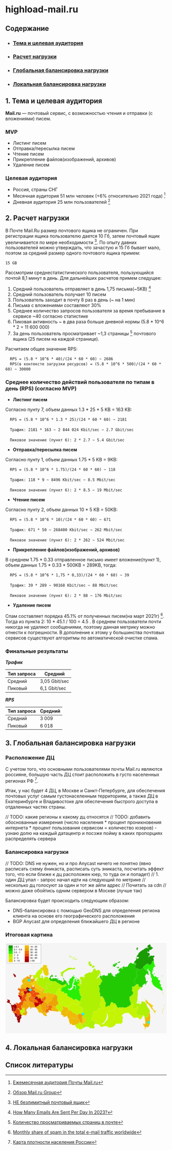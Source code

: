 # highload-mail.ru

## Содержание

* ### [Тема и целевая аудитория](#1)
* ### [Расчет нагрузки](#2)
* ### [Глобальная балансировка нагрузки](#3)
* ### [Локальная балансировка нагрузки](#4)

## 1. Тема и целевая аудитория <a name="1"></a>

**Mail.ru** — почтовый сервис, с возможностью чтения и отправки (с вложениями) писем.

### MVP

- Листинг писем
- Отправка/пересылка писем
- Чтение писем
- Прикрепление файлов(изображений, архивов)
- Удаление писем

### Целевая аудитория

- Россия, страны СНГ
- Месячная аудитория 51 млн человек (+6% относительно 2021 года) [^1]
- Дневная аудитория 25 млн пользователей [^2]

## 2. Расчет нагрузки <a name="2"></a>

В Почте Mail.Ru размер почтового ящика не ограничен. При регистрации ящика пользователю дается 10 Гб, затем почтовый ящик увеличивается по мере необходимости [^3]. По опыту давних пользователей можно утверждать, что зачастую и 15 Гб бывает мало, поэтом за средний размер одного почтового ящика примем:

    15 GB

Рассмотрим среднестатистического пользователя, пользующийся почтой 8,1 минут в день. 
Для дальнейших расчетов примем следущее:
1) Средний пользователь отправляет в день 1,75 письма(~5KB) [^4]
2) Средний пользователь получает 10 писем  
3) Пользователь заходит в почту 8 раз в день (~ на 1 мин)   
4) Письма с вложениями составляют 30%
5) Среднее количество запросов пользователя за время пребывание в сервисе ~40 согласно статистике
6) Пиковая активность ~ в два раза больше дневной нормы (5.8 * 10^6 * 2 = 11 600 000)
7) За день пользователь просматривает ~1,3 страницы [^7] почтового ящика (25 писем на каждой странице).

Расчитаем общее значение RPS:

      RPS = (5.8 * 10^6 * 40)/(24 * 60 * 60) ~ 2686
      RPS(в контексте загрузки ресурсов) = (5.8 * 10^6 * 500)/(24 * 60 * 60) ~ 30000

### Среднее количество действий пользователя по типам в день (RPS) (согласно MVP)

- <b>Листинг писем</b>

Согласно пунту 7, объем данных 1.3 * 25 * 5 KB = 163 KB:

      RPS = (5.8 * 10^6 * 1.3 * 25)/(24 * 60 * 60) ~ 2181

      Трафик: 2181 * 163 ~ 2 844 024 Kbit/sec ~ 2.7 Gbit/sec

      Пиковое значение (пункт 6): 2 * 2.7 ~ 5.4 Gbit/sec

- <b>Отправка/пересылка писем</b>

Согласно пунту 1, объем данных 1.75 * 5 KB = 9KB:

      RPS = (5.8 * 10^6 * 1.75)/(24 * 60 * 60) ~ 118

      Трафик: 118 * 9 ~ 8496 Kbit/sec ~ 8.5 Mbit/sec

      Пиковое значение (пункт 6): 2 * 8.5 ~ 19 Mbit/sec

- <b>Чтение писем</b>

Согласно пунту 2, объем данных 10 * 5 KB = 50KB:

      RPS = (5.8 * 10^6 * 10)/(24 * 60 * 60) ~ 671

      Трафик: 671 * 50 ~ 268400 Kbit/sec ~ 262 Mbit/sec

      Пиковое значение (пункт 6): 2 * 262 ~ 524 Mbit/sec

- <b>Прикрепление файлов(изображений, архивов)</b>

В среднем 1.75 * 0.33 отправленное письмо имеет вложение(пункт 1), объем данных 1.75 * 0.33 * 500KB = 289KB, тогда:

      RPS = (5.8 * 10^6 * 1,75 * 0,33)/(24 * 60 * 60) ~ 39

      Трафик: 39 * 289 ~ 90168 Kbit/sec ~ 88 Mbit/sec

      Пиковое значение (пункт 6): 2 * 88 ~ 176 Mbit/sec

- <b>Удаление писем</b>

Спам составляет порядка 45.1% от 
полученных писем(на март 2021г) [^5]. Тогда из пункта 2: 10 * 45.1 / 100 = 4.5 . В среднем пользователи почти никогда не удаляют сообщениями, поэтому данная метрику можно отнести к погрешности. В дополнение к этому у большинства почтовых сервисов существуют алгоритмы 
по автоматической очистке спама.

### Финальные результаты

***Трафик***

|Тип запроса| Средний|
|--|--|
| Cредний | 3,05 Gbit/sec |
| Пиковый | 6,1 Gbit/sec |

***RPS***

|Тип запроса| Средний|
|--|--|
| Cредний | 3 009 |
| Пиковый | 6 018 |

## 3. Глобальная балансировка нагрузки <a name="3"></a>

### Расположение ДЦ

С учетом того, что основными пользователями почты Mail.ru являются россияне, большую часть ДЦ стоит расположить в густо населенных регионах РФ [^6]. 

Итак, у нас будет 4 ДЦ, в Москве и Санкт-Петербурге, для обеспечения почтовых услуг самым густонаселенным территориям, а также ДЦ в Екатеринбурге и Владивостоке для обеспечения быстрого доступа в отдаленных частях страны.

// TODO: какие регионы к какому дц относятся
// TODO: добавить обоснованные измерения (число населения * процент проникновения интернета * процент пользования сервисом = количество юзеров) - узнаю долю на каждый датацентр и посзже пойму в каких пропорциях распределять сервера


### Балансировка нагрузки

// TODO: DNS не нужен, но и про Anycast ничего не понятно (явно расписать схему ёникаста, расписать суть эникаста, посчитать эффект того, что если ближе к дц расположен юер, то туда он и попадет)
// 1. один ДЦ упал - запрос начал идти на следующий по метрике
// несколько дц голосуют за один и тот же айпи адрес
// Почитать за cdn
// можно даже обойтись одним сервером в Москве (лучше так)

Балансировка будет происходить следующим образом:

- DNS-балансировка с помощью GeoDNS для определения региона клиента на основе его географического расположения
- BGP Anycast для определения ближайшего ДЦ в регионе

### Итоговая картина
![image](map.png)

## 4. Локальная балансировка нагрузки <a name="4"></a>

## Список литературы
[^1]: [Ежемесячная аудитория Почты Mail.ru](https://vk.company/ru/press/releases/11388/)
[^2]: [Обзор Mail.ru Group](https://journal.tinkoff.ru/news/review-mail-ru-group/)
[^3]: [НЕ безлимитный почтовый ящик](https://habr.com/ru/articles/272661/)
[^4]: [How Many Emails Are Sent Per Day In 2023?](https://prosperitymedia.com.au/how-many-emails-are-sent-per-day-in-2021/#:~:text=The%20are%20approximately%205.59%20billion,person%20has%201.75%20email%20accounts)
[^5]: [Monthly share of spam in the total e-mail traffic worldwide](https://www.statista.com/statistics/420391/spam-email-traffic-share/)
[^6]: [Карта плотности населения России](https://www.statdata.ru/karta/plotnost-naseleniya-rossii)
[^7]: [Количество просматриваемых страниц в почте](https://www.similarweb.com/website/mail.ru/#overview)
